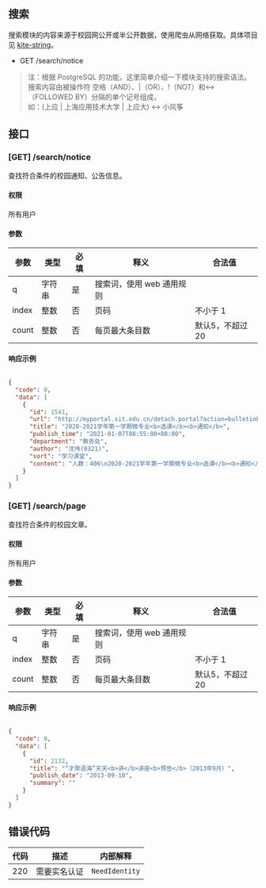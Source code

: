 ## 搜索

搜索模块的内容来源于校园网公开或半公开数据，使用爬虫从网络获取。具体项目见 [kite-string](https://github.com/sunnysab/kite-string)。

- GET /search/notice

> 注：根据 PostgreSQL 的功能，这里简单介绍一下模块支持的搜索语法。
> 搜索内容由被操作符 空格（AND）、|（OR）、!（NOT）和<->（FOLLOWED BY）分隔的单个记号组成，  
> 如：(上应 | 上海应用技术大学 | 上应大) <-> 小风筝

## 接口

### [GET]   /search/notice

查找符合条件的校园通知、公告信息。

#### 权限

所有用户

#### 参数

| 参数      | 类型 | 必填 | 释义     | 合法值 |
| --------- | ---- | ---- | -------- | ------ |
| q | 字符串 | 是   | 搜索词，使用 web 通用规则 |        |
| index | 整数 | 否   | 页码 |   不小于 1    |
| count| 整数 | 否   | 每页最大条目数  |  默认5，不超过20   |

#### 响应示例

```json

{
  "code": 0,
  "data": [
    {
      "id": 1541,
      "url": "http://myportal.sit.edu.cn/detach.portal?action=bulletinBrowser&.ia=false&.pmn=view&.pen=pe2364&bulletinId=d6d36299-5082-11eb-bb64-a721d9bd7731",
      "title": "2020-2021学年第一学期微专业<b>选课</b><b>通知</b>",
      "publish_time": "2021-01-07T08:55:00+08:00",
      "department": "教务处",
      "author": "沈伟(0321)",
      "sort": "学习课堂",
      "content": "人数：406\n2020-2021学年第一学期微专业<b>选课</b><b>通知</b>，详见附件"
    }
  ]
}
```


### [GET]   /search/page

查找符合条件的校园文章。

#### 权限

所有用户

#### 参数

| 参数      | 类型 | 必填 | 释义     | 合法值 |
| --------- | ---- | ---- | -------- | ------ |
| q | 字符串 | 是   | 搜索词，使用 web 通用规则 |        |
| index | 整数 | 否   | 页码 |   不小于 1    |
| count| 整数 | 否   | 每页最大条目数  |  默认5，不超过20   |

#### 响应示例

```json

{
  "code": 0,
  "data": [
    {
      "id": 2132,
      "title": "“才聚语海”天天<b>讲</b>讲座<b>预告</b>（2013年9月）",
      "publish_date": "2013-09-10",
      "summary": ""
    }
  ]
}
```

## 错误代码

| 代码 | 描述           | 内部解释        |
| ---- | -------------- | --------------- |
| 220  | 需要实名认证 | `NeedIdentity`    |
